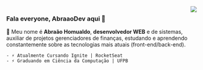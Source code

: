 <img align="right" src="https://github.com/abraaodev/abraaodev/images/logomark.png" />

### Fala everyone, AbraaoDev aqui 👋

🚀 Meu nome é __Abraão Homualdo__, __desenvolvedor WEB__ e de sistemas, auxiliar de projetos gerenciadores de finanças, estudando e aprendendo
constantemente sobre as tecnologias mais atuais (front-end/back-end).


    - ⚡ Atualmente Cursando Ignite | RocketSeat
    - ⚡ Graduando em Ciência da Computação | UFPB
    
    
    



